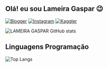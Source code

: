 ## Olá! eu sou Lameira Gaspar 😉

[![Blogger](https://img.shields.io/badge/Blogger-FF5722?style=for-the-badge&logo=blogger&logoColor=white)](https://clima-angola.blogspot.com/)
[![Instagram](https://img.shields.io/badge/Instagram-E4405F?style=for-the-badge&logo=instagram&logoColor=white)](https://www.instagram.com/climeteo.analysis_lg?igsh=OGQ5ZDc2ODk2ZA==)
[![Kaggler](https://img.shields.io/badge/Kaggle-20BEFF?style=for-the-badge&logo=Kaggle&logoColor=white)](https://www.kaggle.com/lameiragaspar)


![LAMEIRA GASPAR GitHub stats](https://github-readme-stats.vercel.app/api?username=AMLG22&show_icons=true&theme=dracula)

## Linguagens Programação

![Top Langs](https://github-readme-stats.vercel.app/api/top-langs/?username=AMLG22&hide_progress=true)

